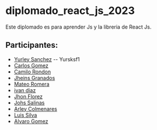 # diplomado_react_js_2023

Este diplomado es para aprender Js y la libreria de React Js.

## Participantes:

- [Yurley Sanchez](https://github.com/Yursksf1) -- Yursksf1
- [Carlos Gomez](https://github.com/cgomez2305)
- [Camilo Rondon](https://github.com/CamiloRondonDev)
- [Jheins Granados](https://github.com/jheins7)
- [Mateo Romera](https://github.com/gmateo404)
- [ivan diaz](https://github.com/ivandiaz1998)
- [Jhon Florez](https://github.com/JhonFlorez17)
- [Johs Salinas](https://github.com/johssalinas)
- [Arley Colmenares](https://github.com/arleyortiz10)
- [Luis Silva](https://github.com/silpos)
- [Alvaro Gomez](https://github.com/Alvarog0218)
